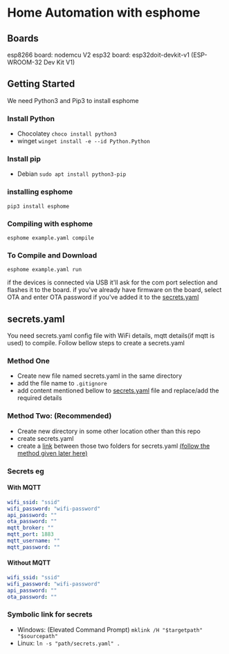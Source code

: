 # Home Automation with esphome

## Boards

esp8266 board: nodemcu V2
esp32 board: esp32doit-devkit-v1 (ESP-WROOM-32 Dev Kit V1)

## Getting Started

We need Python3 and Pip3 to install esphome

### Install Python

* Chocolatey `choco install python3`
* winget `winget install -e --id Python.Python`
  
### Install pip

* Debian `sudo apt install python3-pip`

### installing esphome

`pip3 install esphome`

### Compiling with esphome

`esphome example.yaml compile`

### To Compile and Download

`esphome example.yaml run`

if the devices is connected via USB it'll ask for the com port selection and flashes it to the board. if you've already have firmware on the board, select OTA and enter OTA password if you've added it to the [secrets.yaml](#secretsyaml)

## secrets.yaml

You need secrets.yaml config file with WiFi details, mqtt details(if mqtt is used) to compile. Follow bellow steps to create a secrets.yaml

### Method One

* Create new file named secrets.yaml in the same directory
* add the file name to `.gitignore`
* add content mentioned bellow to [secrets.yaml](#secrets-eg) file and replace/add the required details

### Method Two: (Recommended)

* Create new directory in some other location other than this repo
* create secrets.yaml
* create a [link](#symbolic-link-for-secrets) between those two folders for secrets.yaml [(follow the method given later here)](#secrets-eg)

### Secrets eg

#### With MQTT

````yaml
wifi_ssid: "ssid"
wifi_password: "wifi-password"
api_password: ""
ota_password: ""
mqtt_broker: ""
mqtt_port: 1883
mqtt_username: ""
mqtt_password: ""  
````

#### Without MQTT

````yaml
wifi_ssid: "ssid"
wifi_password: "wifi-password"
api_password: ""
ota_password: ""
````

### Symbolic link for secrets

* Windows: (Elevated Command Prompt) `mklink /H "$targetpath" "$sourcepath"`
* Linux: `ln -s "path/secrets.yaml" .`
